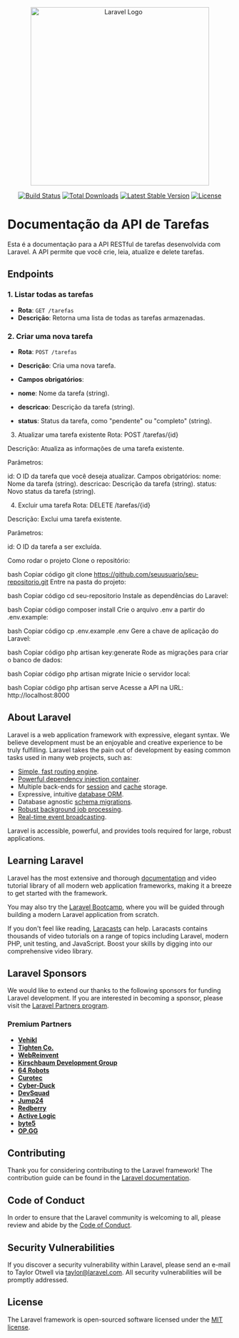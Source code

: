<p align="center"><a href="https://laravel.com" target="_blank"><img src="https://raw.githubusercontent.com/laravel/art/master/logo-lockup/5%20SVG/2%20CMYK/1%20Full%20Color/laravel-logolockup-cmyk-red.svg" width="400" alt="Laravel Logo"></a></p>

<p align="center">
<a href="https://github.com/laravel/framework/actions"><img src="https://github.com/laravel/framework/workflows/tests/badge.svg" alt="Build Status"></a>
<a href="https://packagist.org/packages/laravel/framework"><img src="https://img.shields.io/packagist/dt/laravel/framework" alt="Total Downloads"></a>
<a href="https://packagist.org/packages/laravel/framework"><img src="https://img.shields.io/packagist/v/laravel/framework" alt="Latest Stable Version"></a>
<a href="https://packagist.org/packages/laravel/framework"><img src="https://img.shields.io/packagist/l/laravel/framework" alt="License"></a>
</p>

# Documentação da API de Tarefas

Esta é a documentação para a API RESTful de tarefas desenvolvida com Laravel. A API permite que você crie, leia, atualize e delete tarefas.

## Endpoints

### 1. **Listar todas as tarefas**

- **Rota**: `GET /tarefas`
- **Descrição**: Retorna uma lista de todas as tarefas armazenadas.

### 2. **Criar uma nova tarefa**

- **Rota**: `POST /tarefas`
- **Descrição**: Cria uma nova tarefa.
- **Campos obrigatórios**:

- **nome**: Nome da tarefa (string).
- **descricao**: Descrição da tarefa (string).
- **status**: Status da tarefa, como "pendente" ou "completo" (string).

3. Atualizar uma tarefa existente
Rota: POST /tarefas/{id}

Descrição: Atualiza as informações de uma tarefa existente.

Parâmetros:

id: O ID da tarefa que você deseja atualizar.
Campos obrigatórios:
nome: Nome da tarefa (string).
descricao: Descrição da tarefa (string).
status: Novo status da tarefa (string).

4. Excluir uma tarefa
Rota: DELETE /tarefas/{id}

Descrição: Exclui uma tarefa existente.

Parâmetros:

id: O ID da tarefa a ser excluída.


Como rodar o projeto
Clone o repositório:

bash
Copiar código
git clone https://github.com/seuusuario/seu-repositorio.git
Entre na pasta do projeto:

bash
Copiar código
cd seu-repositorio
Instale as dependências do Laravel:

bash
Copiar código
composer install
Crie o arquivo .env a partir do .env.example:

bash
Copiar código
cp .env.example .env
Gere a chave de aplicação do Laravel:

bash
Copiar código
php artisan key:generate
Rode as migrações para criar o banco de dados:

bash
Copiar código
php artisan migrate
Inicie o servidor local:

bash
Copiar código
php artisan serve
Acesse a API na URL: http://localhost:8000

## About Laravel

Laravel is a web application framework with expressive, elegant syntax. We believe development must be an enjoyable and creative experience to be truly fulfilling. Laravel takes the pain out of development by easing common tasks used in many web projects, such as:

- [Simple, fast routing engine](https://laravel.com/docs/routing).
- [Powerful dependency injection container](https://laravel.com/docs/container).
- Multiple back-ends for [session](https://laravel.com/docs/session) and [cache](https://laravel.com/docs/cache) storage.
- Expressive, intuitive [database ORM](https://laravel.com/docs/eloquent).
- Database agnostic [schema migrations](https://laravel.com/docs/migrations).
- [Robust background job processing](https://laravel.com/docs/queues).
- [Real-time event broadcasting](https://laravel.com/docs/broadcasting).

Laravel is accessible, powerful, and provides tools required for large, robust applications.

## Learning Laravel

Laravel has the most extensive and thorough [documentation](https://laravel.com/docs) and video tutorial library of all modern web application frameworks, making it a breeze to get started with the framework.

You may also try the [Laravel Bootcamp](https://bootcamp.laravel.com), where you will be guided through building a modern Laravel application from scratch.

If you don't feel like reading, [Laracasts](https://laracasts.com) can help. Laracasts contains thousands of video tutorials on a range of topics including Laravel, modern PHP, unit testing, and JavaScript. Boost your skills by digging into our comprehensive video library.

## Laravel Sponsors

We would like to extend our thanks to the following sponsors for funding Laravel development. If you are interested in becoming a sponsor, please visit the [Laravel Partners program](https://partners.laravel.com).

### Premium Partners

- **[Vehikl](https://vehikl.com/)**
- **[Tighten Co.](https://tighten.co)**
- **[WebReinvent](https://webreinvent.com/)**
- **[Kirschbaum Development Group](https://kirschbaumdevelopment.com)**
- **[64 Robots](https://64robots.com)**
- **[Curotec](https://www.curotec.com/services/technologies/laravel/)**
- **[Cyber-Duck](https://cyber-duck.co.uk)**
- **[DevSquad](https://devsquad.com/hire-laravel-developers)**
- **[Jump24](https://jump24.co.uk)**
- **[Redberry](https://redberry.international/laravel/)**
- **[Active Logic](https://activelogic.com)**
- **[byte5](https://byte5.de)**
- **[OP.GG](https://op.gg)**

## Contributing

Thank you for considering contributing to the Laravel framework! The contribution guide can be found in the [Laravel documentation](https://laravel.com/docs/contributions).

## Code of Conduct

In order to ensure that the Laravel community is welcoming to all, please review and abide by the [Code of Conduct](https://laravel.com/docs/contributions#code-of-conduct).

## Security Vulnerabilities

If you discover a security vulnerability within Laravel, please send an e-mail to Taylor Otwell via [taylor@laravel.com](mailto:taylor@laravel.com). All security vulnerabilities will be promptly addressed.

## License

The Laravel framework is open-sourced software licensed under the [MIT license](https://opensource.org/licenses/MIT).

